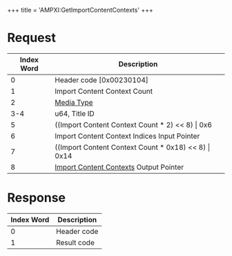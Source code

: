 +++
title = 'AMPXI:GetImportContentContexts'
+++

# Request

| Index Word | Description                                                                                            |
|------------|--------------------------------------------------------------------------------------------------------|
| 0          | Header code \[0x00230104\]                                                                             |
| 1          | Import Content Context Count                                                                           |
| 2          | [Media Type](Filesystem_services#MediaType "wikilink")                                                 |
| 3-4        | u64, Title ID                                                                                          |
| 5          | ((Import Content Context Count \* 2) \<\< 8) \| 0x6                                                    |
| 6          | Import Content Context Indices Input Pointer                                                           |
| 7          | ((Import Content Context Count \* 0x18) \<\< 8) \| 0x14                                                |
| 8          | [Import Content Contexts](Application_Manager_Services#ImportContentContext "wikilink") Output Pointer |

# Response

| Index Word | Description |
|------------|-------------|
| 0          | Header code |
| 1          | Result code |